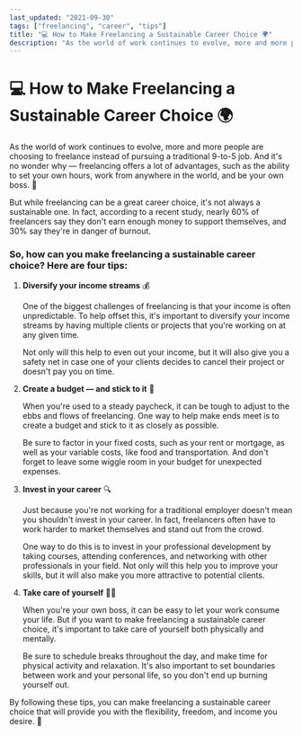 ```yaml
---
last_updated: "2021-09-30"
tags: ["freelancing", "career", "tips"]
title: "💻 How to Make Freelancing a Sustainable Career Choice 🌍"
description: "As the world of work continues to evolve, more and more people are choosing to freelance instead of pursuing a traditional 9-to-5 job. And it's no wonder why — freelancing offers a lot of advantages, such as the ability to set your own hours, work from anywhere in the world, and be your own boss. 🙌"
---
```


# 💻 How to Make Freelancing a Sustainable Career Choice 🌍

As the world of work continues to evolve, more and more people are choosing to freelance instead of pursuing a traditional 9-to-5 job. And it's no wonder why — freelancing offers a lot of advantages, such as the ability to set your own hours, work from anywhere in the world, and be your own boss. 🙌

But while freelancing can be a great career choice, it's not always a sustainable one. In fact, according to a recent study, nearly 60% of freelancers say they don't earn enough money to support themselves, and 30% say they're in danger of burnout.

### So, how can you make freelancing a sustainable career choice? Here are four tips:

1. **Diversify your income streams** 💰

    One of the biggest challenges of freelancing is that your income is often unpredictable. To help offset this, it's important to diversify your income streams by having multiple clients or projects that you're working on at any given time.

    Not only will this help to even out your income, but it will also give you a safety net in case one of your clients decides to cancel their project or doesn't pay you on time.

2. **Create a budget — and stick to it** 💸

    When you're used to a steady paycheck, it can be tough to adjust to the ebbs and flows of freelancing. One way to help make ends meet is to create a budget and stick to it as closely as possible.

    Be sure to factor in your fixed costs, such as your rent or mortgage, as well as your variable costs, like food and transportation. And don't forget to leave some wiggle room in your budget for unexpected expenses.

3. **Invest in your career** 🔍

    Just because you're not working for a traditional employer doesn't mean you shouldn't invest in your career. In fact, freelancers often have to work harder to market themselves and stand out from the crowd.

    One way to do this is to invest in your professional development by taking courses, attending conferences, and networking with other professionals in your field. Not only will this help you to improve your skills, but it will also make you more attractive to potential clients.

4. **Take care of yourself** 🧘‍♀️

    When you're your own boss, it can be easy to let your work consume your life. But if you want to make freelancing a sustainable career choice, it's important to take care of yourself both physically and mentally.

    Be sure to schedule breaks throughout the day, and make time for physical activity and relaxation. It's also important to set boundaries between work and your personal life, so you don't end up burning yourself out.

By following these tips, you can make freelancing a sustainable career choice that will provide you with the flexibility, freedom, and income you desire. 🚀
